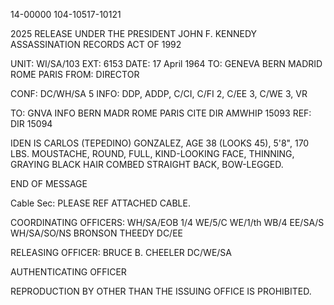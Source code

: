 14-00000
104-10517-10121

2025 RELEASE UNDER THE PRESIDENT JOHN F. KENNEDY ASSASSINATION RECORDS ACT OF 1992

UNIT: WI/SA/103
EXT: 6153
DATE: 17 April 1964
TO: GENEVA BERN MADRID ROME PARIS
FROM: DIRECTOR

CONF: DC/WH/SA 5
INFO: DDP, ADDP, C/CI, C/FI 2, C/EE 3, C/WE 3, VR

TO: GNVA INFO BERN MADR ROME PARIS
CITE DIR
AMWHIP 15093
REF: DIR 15094

IDEN IS CARLOS (TEPEDINO) GONZALEZ, AGE 38 (LOOKS 45),
5'8", 170 LBS. MOUSTACHE, ROUND, FULL, KIND-LOOKING FACE,
THINNING, GRAYING BLACK HAIR COMBED STRAIGHT BACK, BOW-LEGGED.

END OF MESSAGE

Cable Sec: PLEASE REF ATTACHED CABLE.

COORDINATING OFFICERS:
WH/SA/EOB 1/4
WE/5/C
WE/1/th
WB/4
EE/SA/S
WH/SA/SO/NS
BRONSON THEEDY
DC/EE

RELEASING OFFICER:
BRUCE B. CHEELER
DC/WE/SA

AUTHENTICATING OFFICER

REPRODUCTION BY OTHER THAN THE ISSUING OFFICE IS PROHIBITED.

